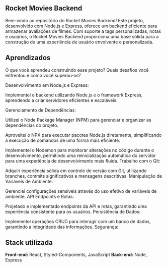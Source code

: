 
## Rocket Movies Backend

Bem-vindo ao repositório do Rocket Movies Backend! Este projeto, desenvolvido com Node.js e Express, oferece um backend eficiente para armazenar avaliações de filmes. Com suporte a tags personalizadas, notas e usuários, o Rocket Movies Backend proporciona uma base sólida para a construção de uma experiência de usuário envolvente e personalizada.


## Aprendizados

O que você aprendeu construindo esse projeto? Quais desafios você enfrentou e como você superou-os?

Desenvolvimento em Node.js e Express:

Implementei o backend utilizando Node.js e o framework Express, aprendendo a criar servidores eficientes e escaláveis.

Gerenciamento de Dependências:

Utilizei o Node Package Manager (NPM) para gerenciar e organizar as dependências do projeto.

Aproveitei o NPX para executar pacotes Node.js diretamente, simplificando a execução de comandos de uma forma mais eficiente.

Implementei o Nodemon para monitorar alterações no código durante o desenvolvimento, permitindo uma reinicialização automática do servidor para uma experiência de desenvolvimento mais fluida.
Trabalho com o Git:

Adquiri experiência sólida em controle de versão com Git, utilizando branches, commits significativos e mensagens descritivas.
Manipulação de Variáveis de Ambiente:

Gerenciei configurações sensíveis através do uso efetivo de variáveis de ambiente.
API Endpoints e Rotas:

Projetado e implementado endpoints da API e rotas, garantindo uma experiência consistente para os usuários.
Persistência de Dados:

Implementei operações CRUD para interagir com um banco de dados, garantindo a integridade das informações.
Segurança:
## Stack utilizada

**Front-end:** React, Styled-Components, JavaScript
**Back-end:** Node, Express

